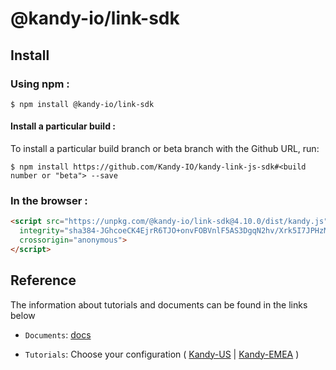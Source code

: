 # @kandy-io/link-sdk

## Install

### Using npm :

`$ npm install @kandy-io/link-sdk`

#### Install a particular build :

To install a particular build branch or beta branch with the Github URL, run:

`$ npm install https://github.com/Kandy-IO/kandy-link-js-sdk#<build number or "beta"> --save`

### In the browser :
```html
<script src="https://unpkg.com/@kandy-io/link-sdk@4.10.0/dist/kandy.js"
  integrity="sha384-JGhcoeCK4EjrR6TJO+onvFOBVnlF5AS3DgqN2hv/Xrk5I7JPHzMug/nTR/JZSSfg"
  crossorigin="anonymous">
</script>
```
## Reference

The information about tutorials and documents can be found in the links below

* `Documents`: [docs](https://kandy-io.github.io/kandy-link-js-sdk/docs)

* `Tutorials`: Choose your configuration ( [Kandy-US](https://Kandy-IO.github.io/kandy-link-js-sdk/tutorials/?SUBSCRIPTIONFQDN=spidr-ucc.genband.com&WEBSOCKETFQDN=spidr-ucc.genband.com&ICESERVER1=turns:turn-ucc-2.genband.com:443?transport=tcp&ICESERVER2=turns:turn-ucc-1.genband.com:443?transport=tcp#/Configurations) | [Kandy-EMEA](https://Kandy-IO.github.io/kandy-link-js-sdk/tutorials/?SUBSCRIPTIONFQDN=spidr-em.genband.com&WEBSOCKETFQDN=spidr-em.genband.com&ICESERVER1=turns:turn-em-2.genband.com:443?transport=tcp&ICESERVER2=turns:turn-em-1.genband.com:443?transport=tcp#/Configurations) )
